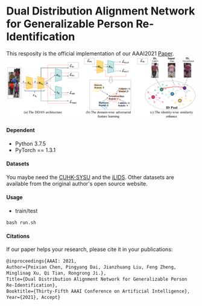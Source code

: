 # Dual Distribution Alignment Network for Generalizable Person Re-Identification

This resposity is the official implementation of our AAAI2021 [Paper](https://arxiv.org/abs/2007.13249). 
![network](./network.png)

#### Dependent
* Python 3.7.5
* PyTorch == 1.3.1
#### Datasets
You maybe need the [CUHK-SYSU](https://drive.google.com/file/d/1yoQOTp--ULGPct6erCsAQ_hd46hENE5G/view?usp=sharing) and the [iLIDS](https://drive.google.com/file/d/1_2bYbnH0GIDE6BfjZdtWVQE2nK134ZLi/view?usp=sharing).
Other datasets are available from the original author's open source website. 
#### Usage
* train/test 
```
bash run.sh
```

#### Citations
If our paper helps your research, please cite it in your publications:
```
@inproceedings{AAAI: 2021,
Author={Peixian Chen, Pingyang Dai, Jianzhuang Liu, Feng Zheng, Minglinag Xu, Qi Tian, Rongrong Ji.},
Title={Dual Distribution Alignment Network for Generalizable Person Re-Identification},
Booktitle={Thirty-Fifth AAAI Conference on Artificial Intelligence},
Year={2021}, Accept}
```

